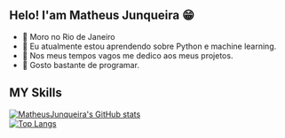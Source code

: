 ## Helo! I'am Matheus Junqueira :grin:

- 🌱 Moro no Rio de Janeiro 
- 🌱 Eu atualmente estou aprendendo sobre Python e machine learning.
- 🌱 Nos meus tempos vagos me dedico aos meus projetos.
- 🌱 Gosto bastante de programar.






## MY Skills
[![MatheusJunqueira's GitHub stats](https://github-readme-stats.vercel.app/api?username=MatheusJunqueiradaSilva)](https://github.com/MatheusJunqueiradaSilva/github-readme-stats)
<br>
[![Top Langs](https://github-readme-stats.vercel.app/api/top-langs/?username=MatheusJunqueiradaSilva)](https://github.com/MatheusJunqueiradaSilva/github-readme-stats)
